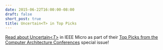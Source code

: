 ```yaml
---
date: 2015-06-22T16:00:00-08:00
draft: false
short_post: true
title: Uncertain<T> in Top Picks
---
```


[Read about Uncertain&lt;*T*&gt;][paper] in IEEE Micro as part of their [Top Picks from the Computer Architecture Conferences][toppicks] special issue!

[paper]: papers/2015-toppicks-uncertaint.pdf
[toppicks]: http://ieeexplore.ieee.org/xpl/tocresult.jsp?isnumber=7129787
